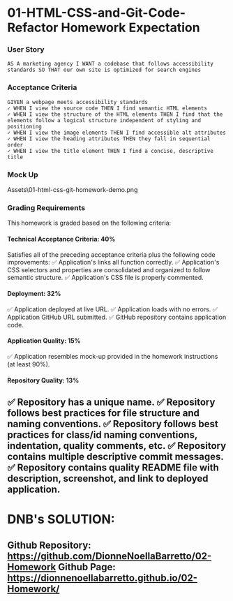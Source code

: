 # 01-HTML-CSS-and-Git-Code-Refactor Homework Expectation

### User Story
```
AS A marketing agency I WANT a codebase that follows accessibility standards SO THAT our own site is optimized for search engines
```

### Acceptance Criteria
```
GIVEN a webpage meets accessibility standards
✓ WHEN I view the source code THEN I find semantic HTML elements
✓ WHEN I view the structure of the HTML elements THEN I find that the elements follow a logical structure independent of styling and positioning
✓ WHEN I view the image elements THEN I find accessible alt attributes
✓ WHEN I view the heading attributes THEN they fall in sequential order
✓ WHEN I view the title element THEN I find a concise, descriptive title
```

### Mock Up 
Assets\01-html-css-git-homework-demo.png 

### Grading Requirements

This homework is graded based on the following criteria:

#### Technical Acceptance Criteria: 40%
Satisfies all of the preceding acceptance criteria plus the following code improvements:
✅ Application's links all function correctly.
✅ Application's CSS selectors and properties are consolidated and organized to follow semantic structure.
✅ Application's CSS file is properly commented.
#### Deployment: 32%
✅ Application deployed at live URL.
✅ Application loads with no errors.
✅ Application GitHub URL submitted.
✅ GitHub repository contains application code.
#### Application Quality: 15%
✅ Application resembles mock-up provided in the homework instructions (at least 90%).
#### Repository Quality: 13%
✅ Repository has a unique name.
✅ Repository follows best practices for file structure and naming conventions.
✅ Repository follows best practices for class/id naming conventions, indentation, quality comments, etc.
✅ Repository contains multiple descriptive commit messages.
✅ Repository contains quality README file with description, screenshot, and link to deployed application.
--------------------------------
# DNB's SOLUTION:
Github Repository: https://github.com/DionneNoellaBarretto/02-Homework
Github Page: https://dionnenoellabarretto.github.io/02-Homework/
--------------------------------
